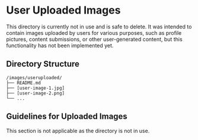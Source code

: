 # User Uploaded Images

This directory is currently not in use and is safe to delete. It was intended to contain images uploaded by users for various purposes, such as profile pictures, content submissions, or other user-generated content, but this functionality has not been implemented yet.

## Directory Structure

```
/images/useruploaded/
├── README.md
├── [user-image-1.jpg]
├── [user-image-2.png]
└── ...
```

## Guidelines for Uploaded Images

This section is not applicable as the directory is not in use.